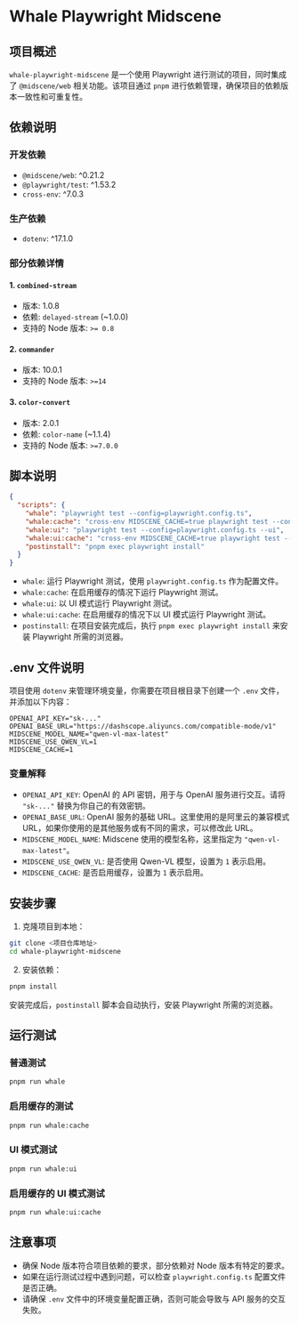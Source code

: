 # Whale Playwright Midscene

## 项目概述
`whale-playwright-midscene` 是一个使用 Playwright 进行测试的项目，同时集成了 `@midscene/web` 相关功能。该项目通过 `pnpm` 进行依赖管理，确保项目的依赖版本一致性和可重复性。

## 依赖说明
### 开发依赖
- `@midscene/web`: ^0.21.2
- `@playwright/test`: ^1.53.2
- `cross-env`: ^7.0.3

### 生产依赖
- `dotenv`: ^17.1.0

### 部分依赖详情
#### 1. `combined-stream`
- 版本: 1.0.8
- 依赖: `delayed-stream` (~1.0.0)
- 支持的 Node 版本: `>= 0.8`

#### 2. `commander`
- 版本: 10.0.1
- 支持的 Node 版本: `>=14`

#### 3. `color-convert`
- 版本: 2.0.1
- 依赖: `color-name` (~1.1.4)
- 支持的 Node 版本: `>=7.0.0`

## 脚本说明
```json
{
  "scripts": {
    "whale": "playwright test --config=playwright.config.ts",
    "whale:cache": "cross-env MIDSCENE_CACHE=true playwright test --config=playwright.config.ts",
    "whale:ui": "playwright test --config=playwright.config.ts --ui",
    "whale:ui:cache": "cross-env MIDSCENE_CACHE=true playwright test --config=playwright.config.ts --ui",
    "postinstall": "pnpm exec playwright install"
  }
}
```
- `whale`: 运行 Playwright 测试，使用 `playwright.config.ts` 作为配置文件。
- `whale:cache`: 在启用缓存的情况下运行 Playwright 测试。
- `whale:ui`: 以 UI 模式运行 Playwright 测试。
- `whale:ui:cache`: 在启用缓存的情况下以 UI 模式运行 Playwright 测试。
- `postinstall`: 在项目安装完成后，执行 `pnpm exec playwright install` 来安装 Playwright 所需的浏览器。

## .env 文件说明
项目使用 `dotenv` 来管理环境变量，你需要在项目根目录下创建一个 `.env` 文件，并添加以下内容：
```plaintext
OPENAI_API_KEY="sk-..."
OPENAI_BASE_URL="https://dashscope.aliyuncs.com/compatible-mode/v1"
MIDSCENE_MODEL_NAME="qwen-vl-max-latest"
MIDSCENE_USE_QWEN_VL=1
MIDSCENE_CACHE=1
```
### 变量解释
- `OPENAI_API_KEY`: OpenAI 的 API 密钥，用于与 OpenAI 服务进行交互。请将 `"sk-..."` 替换为你自己的有效密钥。
- `OPENAI_BASE_URL`: OpenAI 服务的基础 URL。这里使用的是阿里云的兼容模式 URL，如果你使用的是其他服务或有不同的需求，可以修改此 URL。
- `MIDSCENE_MODEL_NAME`: Midscene 使用的模型名称，这里指定为 `"qwen-vl-max-latest"`。
- `MIDSCENE_USE_QWEN_VL`: 是否使用 Qwen-VL 模型，设置为 `1` 表示启用。
- `MIDSCENE_CACHE`: 是否启用缓存，设置为 `1` 表示启用。

## 安装步骤
1. 克隆项目到本地：
```bash
git clone <项目仓库地址>
cd whale-playwright-midscene
```
2. 安装依赖：
```bash
pnpm install
```
安装完成后，`postinstall` 脚本会自动执行，安装 Playwright 所需的浏览器。

## 运行测试
### 普通测试
```bash
pnpm run whale
```

### 启用缓存的测试
```bash
pnpm run whale:cache
```

### UI 模式测试
```bash
pnpm run whale:ui
```

### 启用缓存的 UI 模式测试
```bash
pnpm run whale:ui:cache
```

## 注意事项
- 确保 Node 版本符合项目依赖的要求，部分依赖对 Node 版本有特定的要求。
- 如果在运行测试过程中遇到问题，可以检查 `playwright.config.ts` 配置文件是否正确。
- 请确保 `.env` 文件中的环境变量配置正确，否则可能会导致与 API 服务的交互失败。